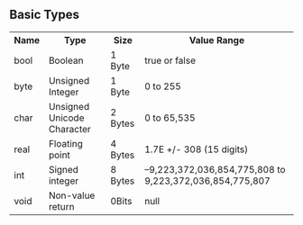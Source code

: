 Basic Types
----

<table>
<tr><th>Name</th><th>Type</th><th>Size</th><th>Value Range</th></tr>
<tr>
    <td>bool</td><td>Boolean</td><td>1 Byte</td><td>true or false</td>
</tr>
<tr>
    <td>byte</td><td>Unsigned Integer</td><td>1 Byte</td><td>0 to 255</td>
</tr>
<tr>
    <td>char</td><td>Unsigned Unicode Character</td><td>2 Bytes</td><td>0 to 65,535</td>
</tr>
<tr>
    <td>real</td><td>Floating point</td><td>4 Bytes</td><td>1.7E +/- 308 (15 digits)</td>
</tr>
<tr>
    <td>int</td><td>Signed integer</td><td>8 Bytes</td><td>–9,223,372,036,854,775,808 to 9,223,372,036,854,775,807</td>
</tr>
<tr>
    <td>void</td><td>Non-value return</td><td>0Bits</td><td>null</td>
</tr>
</table>